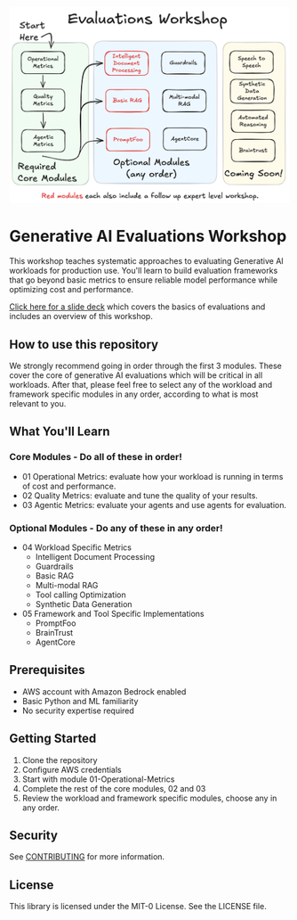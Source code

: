 ![Workshop Structure](https://github.com/aws-samples/sample-gen-ai-evaluations-workshop/blob/main/evals%20workshop.png "Evals are so cool!")
# Generative AI Evaluations Workshop

This workshop teaches systematic approaches to evaluating Generative AI workloads for production use. You'll learn to build evaluation frameworks that go beyond basic metrics to ensure reliable model performance while optimizing cost and performance.

[Click here for a slide deck](https://d2ot4ns4zf41bm.cloudfront.net/slides/Gen+AI+Evals+Workshop.pptx) which covers the basics of evaluations and includes an overview of this workshop.

## How to use this repository

We strongly recommend going in order through the first 3 modules.  These cover the core of generative AI evaluations which will be critical in all workloads.  After that, please feel free to select any of the workload and framework specific modules in any order, according to what is most relevant to you.

## What You'll Learn

### Core Modules - Do all of these in order!
- 01 Operational Metrics: evaluate how your workload is running in terms of cost and performance.
- 02 Quality Metrics: evaluate and tune the quality of your results.
- 03 Agentic Metrics: evaluate your agents and use agents for evaluation.

### Optional Modules - Do any of these in any order!
- 04 Workload Specific Metrics
  - Intelligent Document Processing
  - Guardrails
  - Basic RAG
  - Multi-modal RAG
  - Tool calling Optimization
  - Synthetic Data Generation
- 05 Framework and Tool Specific Implementations
  - PromptFoo
  - BrainTrust
  - AgentCore

## Prerequisites

- AWS account with Amazon Bedrock enabled
- Basic Python and ML familiarity
- No security expertise required

## Getting Started

1. Clone the repository
2. Configure AWS credentials
3. Start with module 01-Operational-Metrics
4. Complete the rest of the core modules, 02 and 03
5. Review the workload and framework specific modules, choose any in any order.

## Security

See [CONTRIBUTING](CONTRIBUTING.md#security-issue-notifications) for more information.

## License

This library is licensed under the MIT-0 License. See the LICENSE file.

